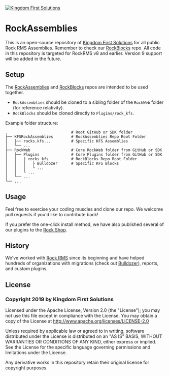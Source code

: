 [![Kingdom First Solutions](https://www.kingdomfirstsolutions.com/Content/ExternalSite/KFSArt/kingdomfirstlogo.png "Kingdom First Solutions")](https://www.kingdomfirstsolutions.com/rock)

# RockAssemblies

This is an open-source repository of [Kingdom First Solutions](https://www.kingdomfirstsolutions.com/rock) for all public Rock RMS Assemblies. Remember to check our [RockBlocks](https://github.com/KingdomFirst/RockBlocks) repo. All code in this repository is targeted for RockRMS v8 and earlier. Version 9 support will be added in the future.

## Setup

The [RockAssemblies](https://github.com/KingdomFirst/RockAssemblies) and [RockBlocks](https://github.com/KingdomFirst/RockBlocks) repos are intended to be used together.

* `RockAssemblies` should be cloned to a sibling folder of the `RockWeb` folder (for reference relativity).
* `RockBlocks` should be cloned directly to `Plugins/rock_kfs`.

Example folder structure:

    .                            # Root GitHub or SDK folder
    ├── KFSRockAssemblies        # RockAssemblies Repo Root Folder
    │   ├── rocks.kfs...         # Specific KFS Assemblies
    │   └── ...
    ├── RockWeb                  # Core RockWeb folder from GitHub or SDK
    │   ├── Plugins              # Core Plugins folder from GitHub or SDK
    │   │   ├ rocks_kfs          # RockBlocks Repo Root Folder
    │   │   │   ├ Bulldozer      # Specific KFS Blocks
    │   │   │   └ ...
    │   │   └ ...
    │   └── ...
    └── ...

## Usage

Feel free to exercise your coding muscles and clone our repo.  We welcome pull requests if you'd like to contribute back!

If you prefer the one-click install method, we have also published several of our plugins to the [Rock Shop](https://www.rockrms.com/rockshop).

## History

We've worked with [Rock RMS](https://www.rockrms.com/) since its beginning and have helped hundreds of organizations with migrations (check out [Bulldozer](https://github.com/KingdomFirst/Bulldozer)), reports, and custom plugins.

## License

### Copyright 2019 by Kingdom First Solutions  

Licensed under the Apache License, Version 2.0 (the "License"); you may not use this file except in compliance with the License. You may obtain a copy of the License at http://www.apache.org/licenses/LICENSE-2.0  

Unless required by applicable law or agreed to in writing, software distributed under the License is distributed on an "AS IS" BASIS, WITHOUT WARRANTIES OR CONDITIONS OF ANY KIND, either express or implied. See the License for the specific language governing permissions and limitations under the License.

Any derivative works in this repository retain their original license for copyright purposes.
